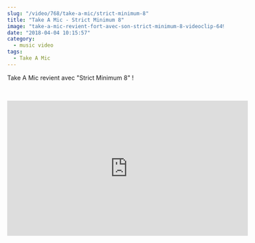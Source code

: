 ```yaml
--- 
slug: "/video/768/take-a-mic/strict-minimum-8"
title: "Take A Mic - Strict Minimum 8"
image: "take-a-mic-revient-fort-avec-son-strict-minimum-8-videoclip-649.jpg"
date: "2018-04-04 10:15:57"
category:
  - music video
tags:
  - Take A Mic
---
```

<p>Take A Mic revient avec "Strict Minimum 8" !</p><br/><p><iframe width="560" height="315" src="https://www.youtube.com/embed/ZJHxmBf9H8k" frameborder="0" allow="autoplay; encrypted-media" allowfullscreen></iframe></p>
